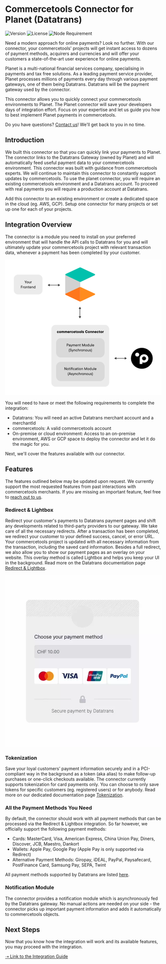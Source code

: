 # Commercetools Connector for Planet (Datatrans)

![Version](https://img.shields.io/github/v/tag/weareplanet/commercetools-planet-integration?label=commercetools-planet-integration&color=%23000000) ![License](https://img.shields.io/badge/license-Planet-%23000000) ![Node Requirement](https://img.shields.io/badge/node-%2016.0.0-%2343853D)

Need a modern approach for online payments? Look no further. With our connector, your commercetools' projects will get instant access to dozens of payment methods, acquirers and currencies and will offer your customers a state-of-the-art user experience for online payments.

Planet is a multi-national financial services company, specialising in payments and tax free solutions. As a leading payment service provider, Planet processes millions of payments every day through various payment gateways, one of them being Datatrans. Datatrans will be the payment gateway used by the connector.

This connector allows you to quickly connect your commercetools environments to Planet. The Planet connector will save your developers days of integration effort. Focus on your expertise and let us guide you how to best implement Planet payments in commercetools.

Do you have questions? [Contact us](https://www.datatrans.ch/cont)! We'll get back to you in no time.

## Introduction

We built this connector so that you can quickly link your payments to Planet. The connector links to the Datatrans Gateway (owned by Planet) and will automatically feed useful payment data to your commercetools environment. This connector was built with guidance from commercetools experts. We will continue to maintain this connector to constantly support updates by commercetools. To use the planet connector, you will require an existing commercetools environment and a Datatrans account. To proceed with real payments you will require a production account at Datatrans.

Add this connector to an existing environment or create a dedicated space in the cloud (eg. AWS, GCP). Setup one connector for many projects or set up one for each of your projects.

## Integration Overview

The connector is a module you need to install on your preferred environment that will handle the API calls to Datatrans for you and will ultimately update your commercetools project with relevant transaction data, whenever a payment has been completed by your customer.

![Overview](docs/img/overview.png)

You will need to have or meet the following requirements to complete the integration:

* Datatrans: You will need an active Datatrans merchant account and a merchantId
* commercetools: A valid commercetools account
* On-premise or cloud environment: Access to an on-premise environment, AWS or GCP space to deploy the connector and let it do the magic for you.

Next, we'll cover the features available with our connector.

## Features

The features outlined below may be updated upon request. We currently support the most requested features from past interactions with commercetools merchants. If you are missing an important feature, feel free to [reach out to us](https://www.datatrans.ch/contact).

### Redirect & Lightbox

Redirect your customer's payments to Datatrans payment pages and shift any developments related to third-party providers to our gateway. We take care of all the necessary redirects. After a transaction has been completed, we redirect your customer to your defined success, cancel, or error URL. Your commercetools project is updated with all necessary information from the transaction, including the saved card information. Besides a full redirect, we also allow you to show our payment pages as an overlay on your website. This overlay method is called Lightbox and helps you keep your UI in the background. Read more on the Datatrans documentation page [Redirect & Lightbox](https://docs.datatrans.ch/docs/redirect-lightbox).

![Redirect & Lightbox](docs/webp/redirect-lightbox.webp)

### Tokenization

Save your loyal customers’ payment information securely and in a PCI-compliant way in the background as a token (aka alias) to make follow-up purchases or one-click checkouts available. The connector currently supports tokenization for card payments only. You can choose to only save tokens for specific customers (eg. registered users) or for anybody. Read more on our dedicated documentation page [Tokenization](https://docs.datatrans.ch/docs/tokenization).

### All the Payment Methods You Need

By default, the connector should work with all payment methods that can be processed via the Redirect & Lightbox integration. So far however, we officially support the following payment methods:

* Cards: MasterCard, Visa, American Express, China Union Pay, Diners, Discover, JCB, Maestro, Dankort
* Wallets: Apple Pay, Google Pay (Apple Pay is only supported via Redirect)
* Alternative Payment Methods: Giropay, iDEAL, PayPal, Paysafecard, PostFinance Card, Samsung Pay, SEPA, Twint

All payment methods supported by Datatrans are listed [here](https://docs.datatrans.ch/docs/payment-methods).

### Notification Module

The connector provides a notification module which is asynchronously fed by the Datatrans gateway. No manual actions are needed on your side - the connector picks up important payment information and adds it automatically to commercetools objects.

## Next Steps

Now that you know how the integration will work and its available features, you may proceed with the integration.

[➝ Link to the Integration Guide](docs/integration-guide.md)
